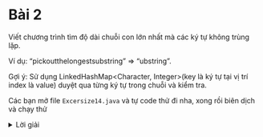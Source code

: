 # Bài 2
Viết chương trình tìm độ dài chuỗi con lớn nhất mà các ký tự không trùng lặp.

Ví dụ: “pickoutthelongestsubstring” => “ubstring”. 

Gợi ý: Sử dụng LinkedHashMap<Character, Integer>(key là ký tự tại vị trí index là value) duyệt qua từng ký tự trong chuỗi và kiểm tra.


Các bạn mở file `Excersize14.java` và tự code thử đi nha, xong rồi biên dịch và chạy thử

<details>
    <summary>Lời giải</summary>
    ```
        import java.util.LinkedHashMap;

        public class Excersize14 {
            static void longestSubstring(String inputString) {
                char[] arr1 = inputString.toCharArray();
                String long_str = null;
                int str_length = 0;
                // character at index i
                // LinkedHashMap for sure index follow to order
                LinkedHashMap<Character, Integer> charPosMap = new LinkedHashMap<>();
                for (int i = 0; i < arr1.length; i++) {
                    char ch = arr1[i];
                    if (!charPosMap.containsKey(ch)) {
                        charPosMap.put(ch, i);
                    } else {
                        i = charPosMap.get(ch);
                        charPosMap.clear();
                    }
                    if (charPosMap.size() > str_length) {
                        str_length = charPosMap.size();
                        long_str = charPosMap.keySet().toString();
                    }
                }
                System.out.println("Input String : " + inputString);
                System.out.println("The longest substring : " + long_str);
                System.out.println("The longest Substring Length : " + str_length);
            }
            public static void main(String[] args) {
                    longestSubstring("pickoutthelongestsubstring");
            }

        }

    ```
</details>